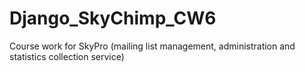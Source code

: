 # Django_SkyChimp_CW6
Course work for SkyPro (mailing list management, administration and statistics collection service)
